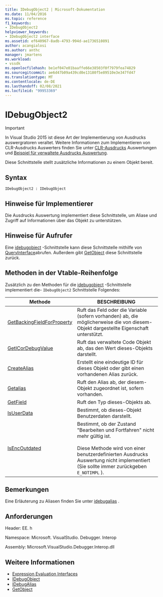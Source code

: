 ```yaml
---
title: IDebugObject2 | Microsoft-Dokumentation
ms.date: 11/04/2016
ms.topic: reference
f1_keywords:
- IDebugObject2
helpviewer_keywords:
- IDebugObject2 interface
ms.assetid: ef640967-8adb-4793-994d-ae1736510891
author: acangialosi
ms.author: anthc
manager: jmartens
ms.workload:
- vssdk
ms.openlocfilehash: be1ef047e01baaffe66e38503f0f7979fea74829
ms.sourcegitcommit: ae6d47b09a439cd0e13180f5e89510e3e347fd47
ms.translationtype: MT
ms.contentlocale: de-DE
ms.lasthandoff: 02/08/2021
ms.locfileid: "99953369"
---
```

# <a name="idebugobject2"></a>IDebugObject2
> [!IMPORTANT]
> In Visual Studio 2015 ist diese Art der Implementierung von Ausdrucks auswergratoren veraltet. Weitere Informationen zum Implementieren von CLR-Ausdrucks Auswerters finden Sie unter [CLR-Ausdrucks](https://github.com/Microsoft/ConcordExtensibilitySamples/wiki/CLR-Expression-Evaluators) Auswertungen und [Beispiel für verwaltete Ausdrucks Auswertung](https://github.com/Microsoft/ConcordExtensibilitySamples/wiki/Managed-Expression-Evaluator-Sample).

 Diese Schnittstelle stellt zusätzliche Informationen zu einem Objekt bereit.

## <a name="syntax"></a>Syntax

```
IDebugObject2 : IDebugObject
```

## <a name="notes-for-implementers"></a>Hinweise für Implementierer
 Die Ausdrucks Auswertung implementiert diese Schnittstelle, um Aliase und Zugriff auf Informationen über das Objekt zu unterstützen.

## <a name="notes-for-callers"></a>Hinweise für Aufrufer
 Eine [idebugobject](../../../extensibility/debugger/reference/idebugobject.md) -Schnittstelle kann diese Schnittstelle mithilfe von [QueryInterface](/cpp/atl/queryinterface)abrufen. Außerdem gibt [GetObject](../../../extensibility/debugger/reference/idebugalias-getobject.md) diese Schnittstelle zurück.

## <a name="methods-in-vtable-order"></a>Methoden in der Vtable-Reihenfolge
 Zusätzlich zu den Methoden für die [idebugobject](../../../extensibility/debugger/reference/idebugobject.md) -Schnittstelle implementiert die- `IDebugObject2` Schnittstelle Folgendes:

|Methode|BESCHREIBUNG|
|------------|-----------------|
|[GetBackingFieldForProperty](../../../extensibility/debugger/reference/idebugobject2-getbackingfieldforproperty.md)|Ruft das Feld oder die Variable (sofern vorhanden) ab, die möglicherweise die von diesem-Objekt dargestellte Eigenschaft unterstützt.|
|[GetICorDebugValue](../../../extensibility/debugger/reference/idebugobject2-geticordebugvalue.md)|Ruft das verwaltete Code Objekt ab, das den Wert dieses-Objekts darstellt.|
|[CreateAlias](../../../extensibility/debugger/reference/idebugobject2-createalias.md)|Erstellt eine eindeutige ID für dieses Objekt oder gibt einen vorhandenen Alias zurück.|
|[Getalias](../../../extensibility/debugger/reference/idebugobject2-getalias.md)|Ruft den Alias ab, der diesem-Objekt zugeordnet ist, sofern vorhanden.|
|[GetField](../../../extensibility/debugger/reference/idebugobject2-getfield.md)|Ruft den Typ dieses-Objekts ab.|
|[IsUserData](../../../extensibility/debugger/reference/idebugobject2-isuserdata.md)|Bestimmt, ob dieses-Objekt Benutzerdaten darstellt.|
|[IsEncOutdated](../../../extensibility/debugger/reference/idebugobject2-isencoutdated.md)|Bestimmt, ob der Zustand "Bearbeiten und Fortfahren" nicht mehr gültig ist.<br /><br /> Diese Methode wird von einer benutzerdefinierten Ausdrucks Auswertung nicht implementiert (Sie sollte immer zurückgeben `E_NOTIMPL` ).|

## <a name="remarks"></a>Bemerkungen
 Eine Erläuterung zu Aliasen finden Sie unter [idebugalias](../../../extensibility/debugger/reference/idebugalias.md) .

## <a name="requirements"></a>Anforderungen
 Header: EE. h

 Namespace: Microsoft. VisualStudio. Debugger. Interop

 Assembly: Microsoft.VisualStudio.Debugger.Interop.dll

## <a name="see-also"></a>Weitere Informationen
- [Expression Evaluation Interfaces](../../../extensibility/debugger/reference/expression-evaluation-interfaces.md)
- [IDebugObject](../../../extensibility/debugger/reference/idebugobject.md)
- [IDebugAlias](../../../extensibility/debugger/reference/idebugalias.md)
- [GetObject](../../../extensibility/debugger/reference/idebugalias-getobject.md)
